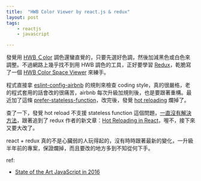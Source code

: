 ```yaml
---
title:  "HWB Color Viewer by react.js & redux"
layout: post
tags:
    - reactjs
    - javascript

---
```


發覺用 [HWB Ｃolor](http://fettblog.eu/hwb-colors/) 調色還蠻直覺的，只要先選好色調，然後加減黑色或白色來調整。不過網路上幾乎找不到用 HWB 調色的工具，正好要學習 [Redux](http://redux.js.org/)，乾脆寫了一個 [HWB Color Space Viewer](http://shouda.github.io/demo/color-hwb-viewer/) 來練手。

程式直接拿 [eslint-config-airbnb](https://github.com/airbnb/javascript/tree/master/packages/eslint-config-airbnb) 的規則來檢查 coding style，真的很嚴格，老的程式套用的話會改的很痛苦，airbnb 每次升級加規則後，也是要跟著重構。最近加了這條 [prefer-stateless-function](https://github.com/yannickcr/eslint-plugin-react/blob/master/docs/rules/prefer-stateless-function.md)，改完後，發覺 [hot reloading](https://github.com/gaearon/react-transform-boilerplate) 爛掉了。

查了一下，發覺 hot reload 不支援 stateless function 這個問題，[一直沒有解決方法](https://github.com/gaearon/babel-plugin-react-transform/issues/57)，跟著追到了 redux 作者的新文章：[Hot Reloading in React](https://medium.com/@dan_abramov/hot-reloading-in-react-1140438583bf#.wxhvd4f12)，喔不，接下來又要大改了。

react + redux 真的不是心臟弱的人玩得起的，沒有時時跟著最新的變化，一升級半年前的專案，保證爛掉，而且要改的地方多到不知從何下手。

ref:

* [State of the Art JavaScript in 2016](https://medium.com/javascript-and-opinions/state-of-the-art-javascript-in-2016-ab67fc68eb0b#.k0p1p7c82)
